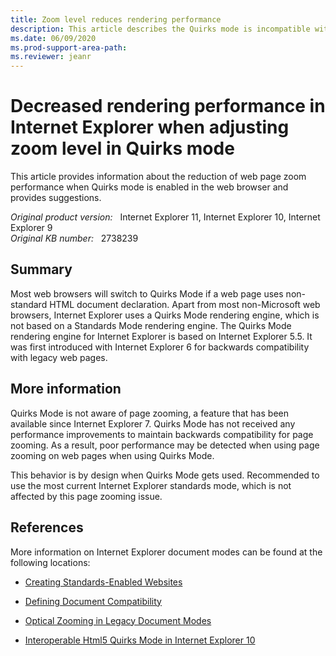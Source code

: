 ```yaml
---
title: Zoom level reduces rendering performance
description: This article describes the Quirks mode is incompatible with the zoom function of the webpage, you can use the latest Internet Explorer standard mode to avoid this problem.
ms.date: 06/09/2020
ms.prod-support-area-path: 
ms.reviewer: jeanr
---
```

# Decreased rendering performance in Internet Explorer when adjusting zoom level in Quirks mode

This article provides information about the reduction of web page zoom performance when Quirks mode is enabled in the web browser and provides suggestions.

_Original product version:_ &nbsp; Internet Explorer 11, Internet Explorer 10, Internet Explorer 9  
_Original KB number:_ &nbsp; 2738239

## Summary

Most web browsers will switch to Quirks Mode if a web page uses non-standard HTML document declaration. Apart from most non-Microsoft web browsers, Internet Explorer uses a Quirks Mode rendering engine, which is not based on a Standards Mode rendering engine. The Quirks Mode rendering engine for Internet Explorer is based on Internet Explorer 5.5. It was first introduced with Internet Explorer 6 for backwards compatibility with legacy web pages.

## More information

Quirks Mode is not aware of page zooming, a feature that has been available since Internet Explorer 7. Quirks Mode has not received any performance improvements to maintain backwards compatibility for page zooming. As a result, poor performance may be detected when using page zooming on web pages when using Quirks Mode.

This behavior is by design when Quirks Mode gets used. Recommended to use the most current Internet Explorer standards mode, which is not affected by this page zooming issue.

## References

More information on Internet Explorer document modes can be found at the following locations:

- [Creating Standards-Enabled Websites](https://docs.microsoft.com/previous-versions/windows/internet-explorer/ie-developer/samples/hh273394(v=vs.85))

- [Defining Document Compatibility](https://docs.microsoft.com/previous-versions/windows/internet-explorer/ie-developer/compatibility/cc288325(v=vs.85))

- [Optical Zooming in Legacy Document Modes](https://blogs.msdn.com/b/ie/archive/2012/08/28/optical-zooming-in-legacy-document-modes.aspx)

- [Interoperable Html5 Quirks Mode in Internet Explorer 10](https://blogs.msdn.com/b/ie/archive/2011/12/14/interoperable-html5-quirks-mode-in-ie10.aspx)
